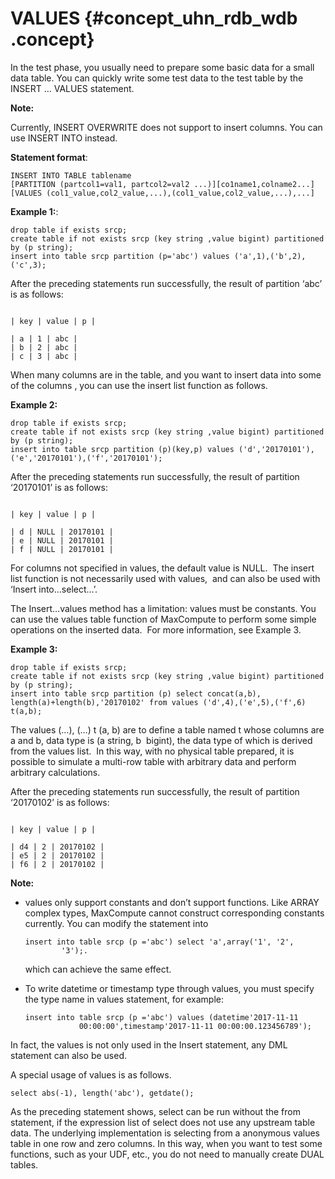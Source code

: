 # VALUES {#concept_uhn_rdb_wdb .concept}

In the test phase, you usually need to prepare some basic data for a small data table. You can quickly write some test data to the test table by the  INSERT … VALUES statement.

**Note:** 

Currently, INSERT OVERWRITE does not support to insert columns. You can use INSERT INTO instead.

**Statement format**:

```
INSERT INTO TABLE tablename 
[PARTITION (partcol1=val1, partcol2=val2 ...)][co1name1,colname2...] 
[VALUES (col1_value,col2_value,...),(col1_value,col2_value,...),...]
```

**Example 1:**:

```
drop table if exists srcp;
create table if not exists srcp (key string ,value bigint) partitioned by (p string);
insert into table srcp partition (p='abc') values ('a',1),('b',2),('c',3);
```

After the preceding statements run successfully, the result of partition ‘abc’ is as follows:

```

| key | value | p |

| a | 1 | abc |
| b | 2 | abc |
| c | 3 | abc |

```

When many columns are in the table, and you want to insert data into some of the columns , you can use the insert list function as follows.

**Example 2:**

```
drop table if exists srcp;
create table if not exists srcp (key string ,value bigint) partitioned by (p string);
insert into table srcp partition (p)(key,p) values ('d','20170101'),('e','20170101'),('f','20170101');
```

After the preceding statements run successfully, the result of partition ‘20170101’ is as follows:

```

| key | value | p |

| d | NULL | 20170101 |
| e | NULL | 20170101 |
| f | NULL | 20170101 |

```

For columns not specified in values, the default value is NULL.  The insert list function is not necessarily used with values,  and can also be used with ‘Insert into…select…’.

The Insert…values method has a limitation: values must be constants. You can use the values table function of MaxCompute to perform some simple operations on the inserted data.  For more information, see Example 3.

**Example 3:**

```
drop table if exists srcp;
create table if not exists srcp (key string ,value bigint) partitioned by (p string);
insert into table srcp partition (p) select concat(a,b), length(a)+length(b),'20170102' from values ('d',4),('e',5),('f',6) t(a,b);
```

The values \(…\), \(…\) t \(a, b\) are to define a table named t whose columns are a and b, data type is \(a string, b  bigint\), the data type of which is derived from the values list.  In this way, with no physical table prepared, it is possible to simulate a multi-row table with arbitrary data and perform arbitrary calculations.

After the preceding statements run successfully, the result of partition ‘20170102’ is as follows:

```

| key | value | p |

| d4 | 2 | 20170102 |
| e5 | 2 | 20170102 |
| f6 | 2 | 20170102 |

```

**Note:** 

-   values only support constants and don’t support functions. Like ARRAY complex types, MaxCompute cannot construct corresponding constants currently. You can modify the statement into 

    ```
    insert into table srcp (p ='abc') select 'a',array('1', '2', 
            '3');.
    ```

    which can achieve the same effect.

-   To write datetime or timestamp type through values, you must specify the type name in values statement, for example:

    ```
    insert into table srcp (p ='abc') values (datetime'2017-11-11 
                00:00:00',timestamp'2017-11-11 00:00:00.123456789');
    ```


In fact, the values is not only used in the Insert statement, any DML statement can also be used.

A special usage of values is as follows.

```
select abs(-1), length('abc'), getdate();
```

As the preceding statement shows, select can be run without the from statement, if the expression list of select does not use any upstream table data. The underlying implementation is selecting from a anonymous values table in one row and zero columns. In this way, when you want to test some functions, such as your UDF, etc., you do not need to manually create DUAL tables.

